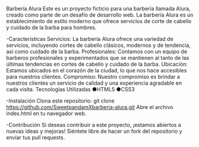 Barbería Alura
Este es un proyecto ficticio para una barbería llamada Alura, creado como parte de un desafío de desarrollo web. La barbería Alura es un establecimiento de estilo moderno que ofrece servicios de corte de cabello y cuidado de la barba para hombres.

-Características
Servicios: La barbería Alura ofrece una variedad de servicios, incluyendo cortes de cabello clásicos, modernos y de tendencia, así como cuidado de la barba.
Profesionales: Contamos con un equipo de barberos profesionales y experimentados que se mantienen al tanto de las últimas tendencias en cortes de cabello y cuidado de la barba.
Ubicación: Estamos ubicados en el corazón de la ciudad, lo que nos hace accesibles para nuestros clientes.
Compromiso: Nuestro compromiso es brindar a nuestros clientes un servicio de calidad y una experiencia agradable en cada visita.
Tecnologías Utilizadas
●HTML5
●CSS3

-Instalación
Clona este repositorio: git clone https://github.com/SweetpandamXbarberia-alura.git
Abre el archivo index.html en tu navegador web.

-Contribución
Si deseas contribuir a este proyecto, ¡estamos abiertos a nuevas ideas y mejoras! Siéntete libre de hacer un fork del repositorio y enviar tus pull requests.

